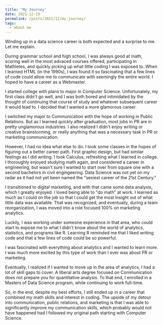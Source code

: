 ```yaml
---
title: 'My Journey'
date: 2021-12-19
permalink: /posts/2021/12/my-journey/
tags:
  - about me
---
```


Winding up in a data science career is both expected and a surprise to me. Let me explain. 

During grammar school and high school, I was always good at math, scoring well in the most advaced courses offered, participating in Mathletes, and quickly picking up what little coding I was exposed to. When I learned HTML (in the 1990s), I was found it so fascinating that a few lines of code could allow me to communicate with seemingly the entire world. I hoped to have a career as a Webmaster. 

I started college with plans to major in Computer Science. Unfortunately, my first class didn't go well, and I was both bored and intimidated by the thought of continuing that course of study and whatever subsequent career it would lead to. I decided that I wanted a more glamorous career. 

I switched my major to Communication with the hope of working in Public Relations. But as I learned quickly after graduation, most jobs in PR are in pretty unglamorous industries. I also realized I didn't enjoy writing or creative brainstorming, or really anything that was a necessary task in PR or marketing communication. 

However, I had no idea what else to do. I took some classes in the hopes of figuring out a better career path. First graphic design, but had similar feelings as I did writing. I took Calculus, refreshing what I learned in college. I thoroughly enjoyed studying math again, and considered a career in engineering, but wasn't sure I wanted to start over from square one with a second bachelors in civil engingeering. Data Science was not yet on my radar as it had not yet been named the "sexiest career of the 21st Century." 

I transitioned to digital marketing, and with that came some data analysis, which I greatly enjoyed. I loved being able to "do math" at work. I learned as much as I could on the job so that I could get the most insight out of what little data was available. That was recognized, and eventually, during a team reorganization, I was moved into a role focused 100% on marketing analytics. 

Luckily, I was working under someone experience in that area, who could start to expose me to what I didn't know about the world of analytics, statistics, and programs like R. Learning R reminded me that I liked writing code and that a few lines of code could be so powerful. 

I was fascinated with everything about analytics and I wanted to learn more. I was much more excited by this type of work than I ever was about PR or marketing. 

Eventually, I realized if I wanted to move up in the area of analytics, I had a lot of skill gaps to cover. A liberal arts degree focused on Communication does not prepare you for quantitative analysis. To that end, I enrolled in a Masters of Data Science program, while continuing to work full-time. 

So, in the end, despite my best efforts, I still ended up in a career that combined my math skills and interest in coding. The upside of my detour into communication, public relations, and marketing is that I was able to significantly improve my communication skills, which probably would not have happened had I followed my original path starting with Computer Science. 
